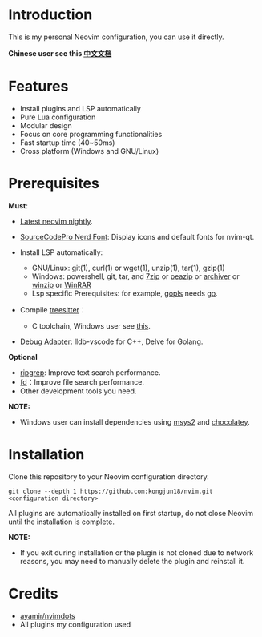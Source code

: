 # Introduction

This is my personal Neovim configuration, you can use it directly.

**Chinese user see this [中文文档](./README.zh.md)**

# Features

- Install plugins and LSP automatically
- Pure Lua configuration
- Modular design
- Focus on core programming functionalities
- Fast startup time (40~50ms)
- Cross platform (Windows and GNU/Linux)

# Prerequisites

**Must**:

- [Latest neovim nightly](https://github.com/neovim/neovim/releases/tag/nightly).

- [SourceCodePro Nerd Font](https://github.com/ryanoasis/nerd-fonts/releases/download/v2.1.0/SourceCodePro.zip): Display icons and default fonts for nvim-qt.

- Install LSP automatically:

  - GNU/Linux: git(1), curl(1) or wget(1), unzip(1), tar(1), gzip(1)
  - Windows:  powershell, git, tar, and [7zip](https://www.7-zip.org/) or [peazip](https://peazip.github.io/) or [archiver](https://github.com/mholt/archiver) or [winzip](https://www.winzip.com/) or [WinRAR](https://www.win-rar.com/)
  - Lsp specific Prerequisites: for example, [gopls](https://pkg.go.dev/golang.org/x/tools/gopls) needs [go](https://go.dev/).

- Compile [treesitter](https://github.com/nvim-treesitter/nvim-treesitter)：

  - C toolchain, Windows user see [this](https://github.com/nvim-treesitter/nvim-treesitter/wiki/Windows-support).

- [Debug Adapter](https://microsoft.github.io/debug-adapter-protocol/): lldb-vscode for C++, Delve for Golang.

**Optional**

- [ripgrep](https://github.com/BurntSushi/ripgrep): Improve text search performance.
- [fd](https://github.com/sharkdp/fd)：Improve file search performance.
- Other development tools you need.

**NOTE:**

- Windows user can install dependencies using [msys2](https://www.msys2.org/) and [chocolatey](https://chocolatey.org/install).

# Installation

Clone this repository to your Neovim configuration directory.

   ```shell
   git clone --depth 1 https://github.com:kongjun18/nvim.git <configuration directory>
   ```

All plugins are automatically installed on first startup, do not close Neovim until the installation is complete.

**NOTE:**

- If you exit during installation or the plugin is not cloned due to network reasons, you may need to manually delete the plugin and reinstall it.

# Credits

- [ayamir/nvimdots](https://github.com/ayamir/nvimdots)
- All plugins my configuration used
